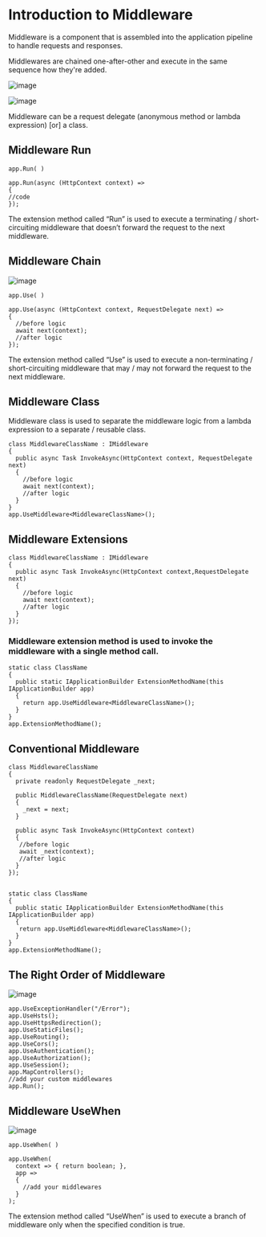 # Introduction to Middleware
  Middleware is a component that is assembled into the application pipeline to handle requests and responses.

  Middlewares are chained one-after-other and execute in the same sequence how they're added.


  ![image](https://user-images.githubusercontent.com/55676291/235966274-178584e8-9165-419c-b807-f39b95e9b831.png)
  
  ![image](https://user-images.githubusercontent.com/55676291/235966309-6ed9c0cf-582d-445b-b99a-1cd1fbdb8cac.png)



  Middleware can be a request delegate (anonymous method or lambda expression) [or] a class.



  ## Middleware Run

```
app.Run( )

app.Run(async (HttpContext context) =>
{
//code
});
```
The extension method called “Run” is used to execute a terminating / short-circuiting middleware that doesn’t forward the request to the next middleware.



## Middleware Chain

  ![image](https://user-images.githubusercontent.com/55676291/235964493-d26f6ebf-3cd1-4413-b84b-74837e06c10c.png)

  ```
  app.Use( )

  app.Use(async (HttpContext context, RequestDelegate next) =>
  {
    //before logic
    await next(context);
    //after logic
  });
  ```
  The extension method called “Use” is used to execute a non-terminating / short-circuiting middleware that may / may not forward the request to the next middleware.





## Middleware Class
Middleware class is used to separate the middleware logic from a lambda expression to a separate / reusable class.


```
class MiddlewareClassName : IMiddleware
{
  public async Task InvokeAsync(HttpContext context, RequestDelegate next)
  {
    //before logic
    await next(context);
    //after logic
  }
}
app.UseMiddleware<MiddlewareClassName>();
```


## Middleware Extensions
```
class MiddlewareClassName : IMiddleware
{
  public async Task InvokeAsync(HttpContext context,RequestDelegate next)
  {
    //before logic
    await next(context);
    //after logic
  }
});
```

### Middleware extension method is used to invoke the middleware with a single method call.
```
static class ClassName
{
  public static IApplicationBuilder ExtensionMethodName(this IApplicationBuilder app)
  {
    return app.UseMiddleware<MiddlewareClassName>();
  }
}
app.ExtensionMethodName();
```


## Conventional Middleware
```
class MiddlewareClassName
{
  private readonly RequestDelegate _next;
 
  public MiddlewareClassName(RequestDelegate next)
  {
    _next = next;
  }
 
  public async Task InvokeAsync(HttpContext context)
  {
   //before logic
   await _next(context);
   //after logic
  }
});


static class ClassName
{
  public static IApplicationBuilder ExtensionMethodName(this IApplicationBuilder app)
  {
   return app.UseMiddleware<MiddlewareClassName>();
  }
}
app.ExtensionMethodName();
```




## The Right Order of Middleware

![image](https://user-images.githubusercontent.com/55676291/235965411-b17b8ee5-d1ba-485e-baaf-ec360bb2bb1b.png)


```
app.UseExceptionHandler("/Error");
app.UseHsts();
app.UseHttpsRedirection();
app.UseStaticFiles();
app.UseRouting();
app.UseCors();
app.UseAuthentication();
app.UseAuthorization();
app.UseSession();
app.MapControllers();
//add your custom middlewares
app.Run();
```

## Middleware UseWhen

![image](https://user-images.githubusercontent.com/55676291/235965369-0efcf96c-e38c-40df-bc2e-96efff96cda4.png)


```
app.UseWhen( )

app.UseWhen(
  context => { return boolean; },
  app =>
  {
    //add your middlewares
  }
);
```
The extension method called “UseWhen” is used to execute a branch of middleware only when the specified condition is true.
